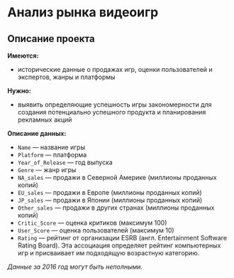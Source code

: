 # Анализ рынка видеоигр

## Описание проекта

**Имеются:**

- исторические данные о продажах игр, оценки пользователей и экспертов, жанры и платформы


**Нужно:**

- выявить определяющие успешность игры закономерности для создания потенциально успешного продукта и планирования рекламных акций

**Описание данных:**

- `Name` — название игры
- `Platform` — платформа
- `Year_of_Release` — год выпуска
- `Genre` — жанр игры
- `NA_sales` — продажи в Северной Америке (миллионы проданных копий)
- `EU_sales` — продажи в Европе (миллионы проданных копий)
- `JP_sales` — продажи в Японии (миллионы проданных копий)
- `Other_sales` — продажи в других странах (миллионы проданных копий)
- `Critic_Score` — оценка критиков (максимум 100)
- `User_Score` — оценка пользователей (максимум 10)
- `Rating` — рейтинг от организации ESRB (англ. Entertainment Software Rating Board). Эта ассоциация определяет рейтинг компьютерных игр и присваивает им подходящую возрастную категорию.


*Данные за 2016 год могут быть неполными.*
